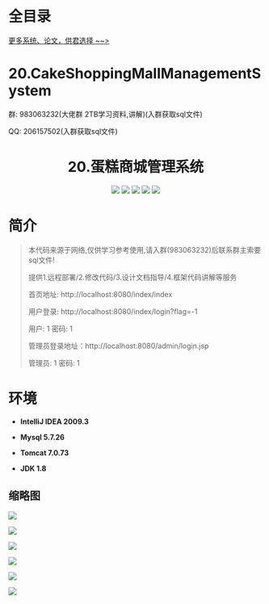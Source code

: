 # 全目录

[更多系统、论文，供君选择 ~~>](https://www.yuque.com/wisebit/blog)

# 20.CakeShoppingMallManagementSystem

<p>群: 983063232(大佬群 2TB学习资料,讲解)(入群获取sql文件)</p>
<p>QQ: 206157502(入群获取sql文件)</p>

<p><h1 align="center">20.蛋糕商城管理系统</h1></p>

<p align="center">
	<img src="https://img.shields.io/badge/jdk-1.8-orange.svg"/>
    <img src="https://img.shields.io/badge/spring-1.8-lightgrey.svg"/>
    <img src="https://img.shields.io/badge/springmvc-3.x-blue.svg"/>
    <img src="https://img.shields.io/badge/mybatis-3.x-blue.svg"/>
    <img src="https://img.shields.io/badge/maven-3.x-blue.svg"/>
   </p>

# 简介
> 本代码来源于网络,仅供学习参考使用,请入群(983063232)后联系群主索要sql文件!
>
> 提供1.远程部署/2.修改代码/3.设计文档指导/4.框架代码讲解等服务
>
> 首页地址: http://localhost:8080/index/index
> 
> 用户登录: http://localhost:8080/index/login?flag=-1
> 
> 用户: 1    密码: 1
> 
> 管理员登录地址：http://localhost:8080/admin/login.jsp
>
> 管理员: 1   密码: 1
>



# 环境

- <b>IntelliJ IDEA 2009.3</b>

- <b>Mysql 5.7.26</b>

- <b>Tomcat 7.0.73</b>

- <b>JDK 1.8</b>


## 缩略图

![](https://bitwise.oss-cn-heyuan.aliyuncs.com/2024/9/10/4f090199-5d0f-41c4-b551-a8b0af6088fb.png)

![](https://bitwise.oss-cn-heyuan.aliyuncs.com/2024/9/10/07102f0a-8234-4314-9478-f4f72b9800e5.png)

![](https://bitwise.oss-cn-heyuan.aliyuncs.com/2024/9/10/9d51ad96-6468-4279-9205-dc874d16661e.png)

![](https://bitwise.oss-cn-heyuan.aliyuncs.com/2024/9/10/b7723ad0-60b2-4e23-b117-84de84bd3fb4.png)

![](https://bitwise.oss-cn-heyuan.aliyuncs.com/2024/9/10/e6507404-1f26-40d2-ac9c-d0a7d803d781.png)

![](https://bitwise.oss-cn-heyuan.aliyuncs.com/2024/9/10/d5ba3e1f-02f2-4e63-a68f-bbbad94db78f.png)

